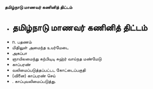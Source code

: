 **தமிழ்நாடு மாணவர் கணினித் திட்டம்**
- # தமிழ்நாடு மாணவர் கணினித் திட்டம்
- n. பதணம்
- மிதிலுள் அமைந்த உயர்மேடை
- அகப்பா
- ஞாயிலமைந்து கற்பிடிடி சுஹ்ர் வாய்நத மண்மேடு
- காப்பரண்
- வலிமைப்படுத்தப்பட்டட கோட்டைப்பகுதி
- (வினை) காப்பரண் செய்
- . காப்புவலிமைப்படுத்து.

